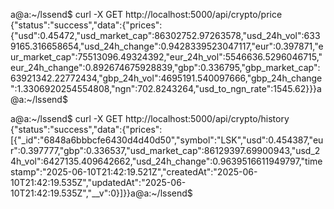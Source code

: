 a@a:~/lssend$ curl -X GET http://localhost:5000/api/crypto/price
{"status":"success","data":{"prices":{"usd":0.45472,"usd_market_cap":86302752.97263578,"usd_24h_vol":6339165.316658654,"usd_24h_change":0.9428339523047117,"eur":0.397871,"eur_market_cap":75513096.49324392,"eur_24h_vol":5546636.5296046715,"eur_24h_change":0.892674675928839,"gbp":0.336795,"gbp_market_cap":63921342.22772434,"gbp_24h_vol":4695191.540097666,"gbp_24h_change":1.3306920254554808,"ngn":702.8243264,"usd_to_ngn_rate":1545.62}}}a@a:~/lssend$ 






a@a:~/lssend$ curl -X GET http://localhost:5000/api/crypto/history
{"status":"success","data":{"prices":[{"_id":"6848a6bbbcfe6430d4d40d50","symbol":"LSK","usd":0.454387,"eur":0.397777,"gbp":0.336537,"usd_market_cap":86129397.69900943,"usd_24h_vol":6427135.409642662,"usd_24h_change":0.9639516611949797,"timestamp":"2025-06-10T21:42:19.521Z","createdAt":"2025-06-10T21:42:19.535Z","updatedAt":"2025-06-10T21:42:19.535Z","__v":0}]}}a@a:~/lssend$ 